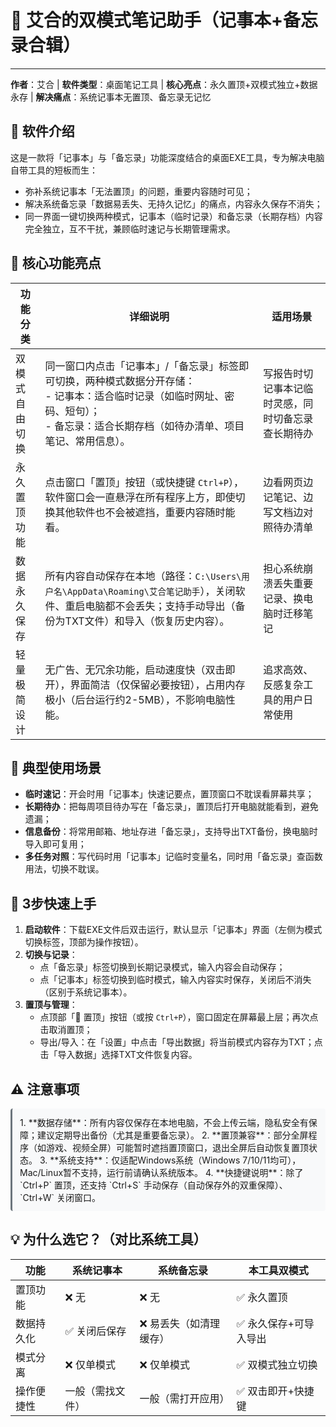 # 📝 艾合的双模式笔记助手（记事本+备忘录合辑）  
---
**作者**：艾合 | **软件类型**：桌面笔记工具 | **核心亮点**：永久置顶+双模式独立+数据永存 | **解决痛点**：系统记事本无置顶、备忘录无记忆  

## 📄 软件介绍  
这是一款将「记事本」与「备忘录」功能深度结合的桌面EXE工具，专为解决电脑自带工具的短板而生：  
- 弥补系统记事本「无法置顶」的问题，重要内容随时可见；  
- 解决系统备忘录「数据易丢失、无持久记忆」的痛点，内容永久保存不消失；  
- 同一界面一键切换两种模式，记事本（临时记录）和备忘录（长期存档）内容完全独立，互不干扰，兼顾临时速记与长期管理需求。  


## 🌟 核心功能亮点  
| 功能分类       | 详细说明                                                                 | 适用场景                          |  
|----------------|--------------------------------------------------------------------------|-----------------------------------|  
| 双模式自由切换 | 同一窗口内点击「记事本」/「备忘录」标签即可切换，两种模式数据分开存储：<br>- 记事本：适合临时记录（如临时网址、密码、短句）；<br>- 备忘录：适合长期存档（如待办清单、项目笔记、常用信息）。 | 写报告时切记事本记临时灵感，同时切备忘录查长期待办 |  
| 永久置顶功能   | 点击窗口「置顶」按钮（或快捷键 `Ctrl+P`），软件窗口会一直悬浮在所有程序上方，即使切换其他软件也不会被遮挡，重要内容随时能看。 | 边看网页边记笔记、边写文档边对照待办清单 |  
| 数据永久保存   | 所有内容自动保存在本地（路径：`C:\Users\用户名\AppData\Roaming\艾合笔记助手`），关闭软件、重启电脑都不会丢失；支持手动导出（备份为TXT文件）和导入（恢复历史内容）。 | 担心系统崩溃丢失重要记录、换电脑时迁移笔记 |  
| 轻量极简设计   | 无广告、无冗余功能，启动速度快（双击即开），界面简洁（仅保留必要按钮），占用内存极小（后台运行约2-5MB），不影响电脑性能。 | 追求高效、反感复杂工具的用户日常使用 |  


## 📌 典型使用场景  
- **临时速记**：开会时用「记事本」快速记要点，置顶窗口不耽误看屏幕共享；  
- **长期待办**：把每周项目待办写在「备忘录」，置顶后打开电脑就能看到，避免遗漏；  
- **信息备份**：将常用邮箱、地址存进「备忘录」，支持导出TXT备份，换电脑时导入即可复用；  
- **多任务对照**：写代码时用「记事本」记临时变量名，同时用「备忘录」查函数用法，切换不耽误。  


## 🚀 3步快速上手  
1. **启动软件**：下载EXE文件后双击运行，默认显示「记事本」界面（左侧为模式切换标签，顶部为操作按钮）。  
2. **切换与记录**：  
   - 点「备忘录」标签切换到长期记录模式，输入内容会自动保存；  
   - 点「记事本」标签切换到临时模式，输入内容实时保存，关闭后不消失（区别于系统记事本）。  
3. **置顶与管理**：  
   - 点顶部「📌 置顶」按钮（或按 `Ctrl+P`），窗口固定在屏幕最上层；再次点击取消置顶；  
   - 导出/导入：在「设置」中点击「导出数据」将当前模式内容存为TXT；点击「导入数据」选择TXT文件恢复内容。  


## ⚠️ 注意事项  
<div style="padding: 12px; background-color: #f8f9fa; border-radius: 4px; border-left: 3px solid #6c757d;">  
1. **数据存储**：所有内容仅保存在本地电脑，不会上传云端，隐私安全有保障；建议定期导出备份（尤其是重要备忘录）。  
2. **置顶兼容**：部分全屏程序（如游戏、视频全屏）可能暂时遮挡置顶窗口，退出全屏后自动恢复置顶状态。  
3. **系统支持**：仅适配Windows系统（Windows 7/10/11均可），Mac/Linux暂不支持，运行前请确认系统版本。  
4. **快捷键说明**：除了 `Ctrl+P` 置顶，还支持 `Ctrl+S` 手动保存（自动保存外的双重保障）、`Ctrl+W` 关闭窗口。  
</div>  


## 💡 为什么选它？（对比系统工具）  
| 功能         | 系统记事本       | 系统备忘录       | 本工具双模式     |  
|--------------|------------------|------------------|------------------|  
| 置顶功能     | ❌ 无            | ❌ 无            | ✅ 永久置顶       |  
| 数据持久化   | ✅ 关闭后保存    | ❌ 易丢失（如清理缓存） | ✅ 永久保存+可导入导出 |  
| 模式分离     | ❌ 仅单模式      | ❌ 仅单模式      | ✅ 双模式独立切换 |  
| 操作便捷性   | 一般（需找文件） | 一般（需打开应用） | ✅ 双击即开+快捷键 |
